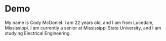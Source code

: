 # Demo

My name is Cody McDoniel. I am 22 years old, and I am from Lucedale, Mississippi. I am currently a senior at Mississippi State University, and I am studying Electrical Engineering. 
